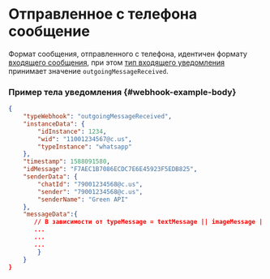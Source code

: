 # Отправленное с телефона сообщение

Формат сообщения, отправленного с телефона, идентичен формату [входящего сообщения](../incoming-message/Webhook-IncomingMessageReceived.md), при этом [тип входящего уведомления](../type-webhook.md) принимает значение `outgoingMessageReceived`.

### Пример тела уведомления {#webhook-example-body}

```json
{
    "typeWebhook": "outgoingMessageReceived",
    "instanceData": {
        "idInstance": 1234,
        "wid": "11001234567@c.us",
        "typeInstance": "whatsapp"
    },
    "timestamp": 1588091580,
    "idMessage": "F7AEC1B7086ECDC7E6E45923F5EDB825",
    "senderData": {
        "chatId": "79001234568@c.us",
        "sender": "79001234568@c.us",
        "senderName": "Green API"
    },
    "messageData":{
       // В зависимости от typeMessage = textMessage || imageMessage || videoMessage || documentMessage || audioMessage || locationMessage || contactMessage || extendedTextMessage
       ...
       ...
       ...
        }
    }
}
```